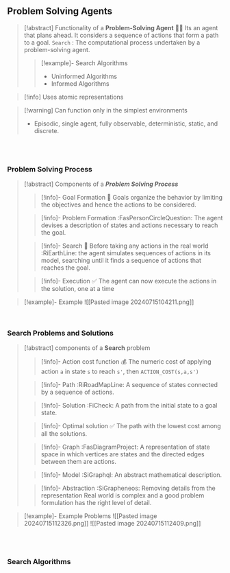 ## Problem Solving Agents
>[!abstract] Functionality of a **Problem-Solving Agent** 👨‍💼
>Its an agent that plans ahead. It considers a sequence of actions that form a path to a goal.
>`Search` :  The computational process undertaken by a problem-solving agent.
>>[!example]- Search Algorithms
>>- Uninformed Algorithms
>>- Informed Algorithms

>[!info] Uses atomic representations

>[!warning] Can function only in the simplest environments
>- Episodic, single agent, fully observable, deterministic, static, and discrete.

<br>
<br>

### Problem Solving Process
>[!abstract] Components of a ***Problem Solving Process***
>>[!info]- Goal Formation 🥅
>>Goals organize the behavior by limiting the objectives and hence the actions to be considered.
>
>>[!info]- Problem Formation :FasPersonCircleQuestion:
>>The agent devises a description of states and actions necessary to reach the goal.
>
>>[!info]- Search 🔎 
>>Before taking any actions in the real world :RiEarthLine: the agent simulates sequences of actions in its model, searching until it finds a sequence of actions that reaches the goal.
>
>>[!info]- Execution ✅ 
>>The agent can now execute the actions in the solution, one at a time

>[!example]- Example 
>![[Pasted image 20240715104211.png]]

<br>

### Search Problems and Solutions
>[!abstract] components of a **Search** problem
>>[!info]- Action cost function 💰 
>>The numeric cost of applying action `a` in state `s` to reach `s'`, then `ACTION_COST(s,a,s')`
>
>>[!info]- Path :RiRoadMapLine:
>>A sequence of states connected by a sequence of actions.
>
>>[!info]- Solution :FiCheck:
>>A path from the initial state to a goal state.
>
>>[!info]- Optimal solution ✅ 
>>The path with the lowest cost among all the solutions.
>
>>[!info]- Graph :FasDiagramProject:
>>A representation of state space in which vertices are states and the directed edges between them are actions.
>
>>[!info]- Model :SiGraphql:
>>An abstract mathematical description.
>
>>[!info]- Abstraction :SiGrapheneos:
>>Removing details from the representation
>>Real world is complex and a good problem formulation has the right level of detail.

>[!example]- Example Problems
> ![[Pasted image 20240715112326.png]]
>![[Pasted image 20240715112409.png]]

<br>
<br>

### Search Algorithms
